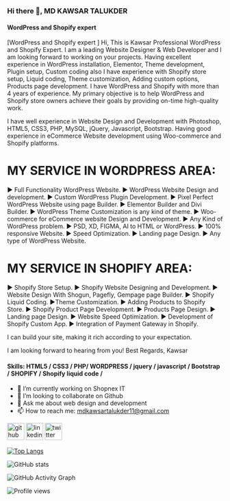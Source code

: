 ### Hi there 👋, MD KAWSAR TALUKDER
#### WordPress and Shopify expert 
[WordPress and Shopify expert ]
Hi, This is Kawsar Professional  WordPress and Shopify Expert. I am a leading Website Designer & Web Developer and I am looking forward to working on your projects. Having excellent experience in WordPress installation, Elementor, Theme development, Plugin setup, Custom coding also I have experience with Shopify store setup, Liquid coding, Theme customization, Adding custom options, Products page development. I have WordPress and Shopify with more than 4 years of experience. My primary objective is to help WordPress and Shopify store owners achieve their goals by providing on-time high-quality work.

I have well experience in Website Design and Development with Photoshop, HTML5, CSS3, PHP, MySQL, jQuery, Javascript, Bootstrap. Having good experience in eCommerce Website development using Woo-commerce and Shopify platforms.

MY SERVICE IN WORDPRESS AREA:
==========

► Full Functionality WordPress Website.
► WordPress Website Design and development.
► Custom WordPress Plugin Development.
► Pixel Perfect WordPress Website using page Builder.
► Elementor Builder and Divi Builder.
► WordPress Theme Customization is any kind of theme.
► Woo-commerce for eCommerce website Design and Development.
► Any Kind of WordPress problem.
► PSD, XD, FIGMA, AI to HTML or WordPress.
► 100% responsive Website.
► Speed Optimization.
► Landing page Design.
► Any type of WordPress Website.

MY SERVICE IN SHOPIFY AREA:
==========
► Shopify Store Setup.
► Shopify Website Designing and Development.
► Website Design With Shogun, Pagefly, Gempage page Builder.
► Shopify Liquid Coding.
►Theme Customization.
► Adding Products to Shopify Store.
► Shopify Product Page Development.
► Products Page Design.
► Landing page Design.
► Website Speed Optimization.
► Development of Shopify Custom App.
► Integration of Payment Gateway in Shopify.

I can build your site, making it rich according to your expectation.

I am looking forward to hearing from you!
Best Regards,
Kawsar

#### Skills:  HTML5 / CSS3 / PHP/ WORDPRESS / jquery / javascript / Bootstrap / SHOPIFY / Shopify liquid code /

- 🔭 I’m currently working on Shopnex IT 
- 👯 I’m looking to collaborate on Github 
- 💬 Ask me about web design and development 
- 📫 How to reach me: mdkawsartalukder11@gmail.com 


[<img src='https://cdn.jsdelivr.net/npm/simple-icons@3.0.1/icons/github.svg' alt='github' height='40'>](https://github.com/kawsartalukder)  [<img src='https://cdn.jsdelivr.net/npm/simple-icons@3.0.1/icons/linkedin.svg' alt='linkedin' height='40'>](https://www.linkedin.com/in/kawsartalukder/)  [<img src='https://cdn.jsdelivr.net/npm/simple-icons@3.0.1/icons/twitter.svg' alt='twitter' height='40'>](https://twitter.com/@jckjon1)  

[![Top Langs](https://github-readme-stats.vercel.app/api/top-langs/?username=kawsartalukder)](https://github.com/anuraghazra/github-readme-stats)

![GitHub stats](https://github-readme-stats.vercel.app/api?username=kawsartalukder&show_icons=true&count_private=true)  

![GitHub Activity Graph](https://activity-graph.herokuapp.com/graph?username=kawsartalukder)  

![Profile views](https://gpvc.arturio.dev/kawsartalukder)  
